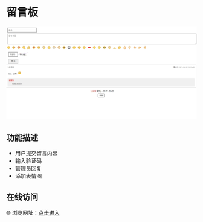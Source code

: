 # 留言板

![界面截图](screenshot.jpeg)

## 功能描述
- 用户提交留言内容
- 输入验证码
- 管理员回复
- 添加表情图

## 在线访问
🌐 浏览网址：[点击进入](https://http://xugang.ct.ws/)
